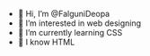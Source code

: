 - 👋 Hi, I’m @FalguniDeopa
- 👀 I’m interested in web designing 
- 🌱 I’m currently learning CSS 
- 🧠 I know HTML 

<!---
FalguniDeopa/FalguniDeopa is a ✨ special ✨ repository because its `README.md` (this file) appears on your GitHub profile.
You can click the Preview link to take a look at your changes.
--->
